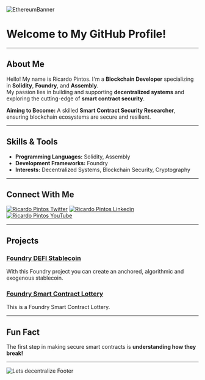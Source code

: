 ![EthereumBanner](https://github.com/user-attachments/assets/1c9f74d0-43b4-42c1-b98b-d35154c9e374)

# Welcome to My GitHub Profile!

---

## About Me

Hello! My name is Ricardo Pintos. I'm a **Blockchain Developer** specializing in **Solidity**, **Foundry**, and **Assembly**.  
My passion lies in building and supporting **decentralized systems** and exploring the cutting-edge of **smart contract security**.  

**Aiming to Become:** A skilled **Smart Contract Security Researcher**, ensuring blockchain ecosystems are secure and resilient.

---

## Skills & Tools
- **Programming Languages:** Solidity, Assembly
- **Development Frameworks:** Foundry
- **Interests:** Decentralized Systems, Blockchain Security, Cryptography

---

## Connect With Me


[![Ricardo Pintos Twitter](https://img.shields.io/badge/Twitter-1DA1F2?style=for-the-badge&logo=x&logoColor=white)](https://x.com/pintosric)
[![Ricardo Pintos Linkedin](https://img.shields.io/badge/LinkedIn-0077B5?style=for-the-badge&logo=linkedin&logoColor=white)](https://www.linkedin.com/in/ricardo-mauro-pintos/)
[![Ricardo Pintos YouTube](https://img.shields.io/badge/YouTube-FF0000?style=for-the-badge&logo=youtube&logoColor=white)](https://www.youtube.com/@PintosRic)


---

## Projects

### [**Foundry DEFI Stablecoin**](https://github.com/RicardoPintos/foundry-defi-stablecoin)
With this Foundry project you can create an anchored, algorithmic and exogenous stablecoin.

### [**Foundry Smart Contract Lottery**](https://github.com/RicardoPintos/foundry-smart-contract-lottery)
This is a Foundry Smart Contract Lottery.

---

## Fun Fact
The first step in making secure smart contracts is **understanding how they break!**

---

![Lets decentralize Footer](https://github.com/user-attachments/assets/4533f11d-84d0-478d-b0aa-fd44d96b465b)
